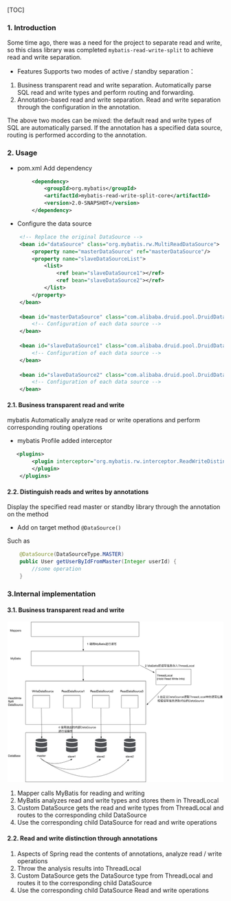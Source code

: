 [TOC]

### 1. Introduction

Some time ago, there was a need for the project to separate read and write, so this class library was completed `mybatis-read-write-split` to achieve read and write separation.

* Features
Supports two modes of active / standby separation：
1. Business transparent read and write separation. Automatically parse SQL read and write types and perform routing and forwarding.
2. Annotation-based read and write separation. Read and write separation through the configuration in the annotation.

The above two modes can be mixed: the default read and write types of SQL are automatically parsed. If the annotation has a specified data source, routing is performed according to the annotation.

### 2. Usage
* pom.xml Add dependency

```xml
        <dependency>
            <groupId>org.mybatis</groupId>
            <artifactId>mybatis-read-write-split-core</artifactId>
            <version>2.0-SNAPSHOT</version>
        </dependency>
```

* Configure the data source

```xml
    <!-- Replace the original DataSource -->
    <bean id="dataSource" class="org.mybatis.rw.MultiReadDataSource">
        <property name="masterDataSource" ref="masterDataSource"/>
        <property name="slaveDataSourceList">
            <list>
                <ref bean="slaveDataSource1"></ref>
                <ref bean="slaveDataSource2"></ref>
            </list>
        </property>
    </bean>
    
    <bean id="masterDataSource" class="com.alibaba.druid.pool.DruidDataSource" destroy-method="close">
        <!-- Configuration of each data source -->
    </bean>
    
    <bean id="slaveDataSource1" class="com.alibaba.druid.pool.DruidDataSource" destroy-method="close">
        <!-- Configuration of each data source -->
    </bean>
    
    <bean id="slaveDataSource2" class="com.alibaba.druid.pool.DruidDataSource" destroy-method="close">
        <!-- Configuration of each data source -->
    </bean>
```

#### 2.1. Business transparent read and write

mybatis Automatically analyze read or write operations and perform corresponding routing operations

* mybatis Profile added interceptor

```xml
   <plugins>
        <plugin interceptor="org.mybatis.rw.interceptor.ReadWriteDistinguishInterceptor">
        </plugin>
    </plugins>
```

#### 2.2. Distinguish reads and writes by annotations

Display the specified read master or standby library through the annotation on the method

* Add on target method `@DataSource()`

Such as

```java
    @DataSource(DataSourceType.MASTER)
    public User getUserByIdFromMaster(Integer userId) {
        //some operation
    }
```


### 3.Internal implementation

#### 3.1. Business transparent read and write
![](https://raw.githubusercontent.com/chenzz/static-resource/master/941DC39B-846A-4F86-8F61-F810F9543AB0.png)

1. Mapper calls MyBatis for reading and writing
2. MyBatis analyzes read and write types and stores them in ThreadLocal
3. Custom DataSource gets the read and write types from ThreadLocal and routes to the corresponding child DataSource
4. Use the corresponding child DataSource for read and write operations

#### 2.2. Read and write distinction through annotations

1. Aspects of Spring read the contents of annotations, analyze read / write operations
2. Throw the analysis results into ThreadLocal
3. Custom DataSource gets the DataSource type from ThreadLocal and routes it to the corresponding child DataSource
4. Use the corresponding child DataSource Read and write operations

